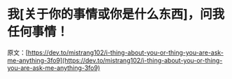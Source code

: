 # 我[关于你的事情或你是什么东西]，问我任何事情！

原文：[https://dev.to/mistrang102/i-thing-about-you-or-thing-you-are-ask-me-anything-3fo9](https://dev.to/mistrang102/i-thing-about-you-or-thing-you-are-ask-me-anything-3fo9)